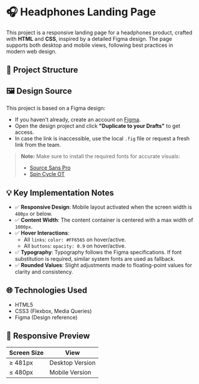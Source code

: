# 🎧 Headphones Landing Page

This project is a responsive landing page for a headphones product, crafted with **HTML** and **CSS**, inspired by a detailed Figma design. The page supports both desktop and mobile views, following best practices in modern web design.

## 📁 Project Structure


## 🖼️ Design Source

This project is based on a Figma design:

- If you haven't already, create an account on [Figma](https://www.figma.com/).
- Open the design project and click **"Duplicate to your Drafts"** to get access.
- In case the link is inaccessible, use the local `.fig` file or request a fresh link from the team.

> **Note:** Make sure to install the required fonts for accurate visuals:
>
> - [Source Sans Pro](https://fonts.google.com/specimen/Source+Sans+Pro)
> - [Spin Cycle OT](https://www.fonts.com/font/creative-ally/spin-cycle)

## 💡 Key Implementation Notes

- ✅ **Responsive Design**: Mobile layout activated when the screen width is `480px` or below.
- ✅ **Content Width**: The content container is centered with a max width of `1000px`.
- ✅ **Hover Interactions**:
  - All `links`: `color: #FF6565` on hover/active.
  - All `buttons`: `opacity: 0.9` on hover/active.
- ✅ **Typography**: Typography follows the Figma specifications. If font substitution is required, similar system fonts are used as fallback.
- ✅ **Rounded Values**: Slight adjustments made to floating-point values for clarity and consistency.

## 🌐 Technologies Used

- HTML5
- CSS3 (Flexbox, Media Queries)
- Figma (Design reference)

## 📱 Responsive Preview

| Screen Size         | View                  |
|---------------------|------------------------|
| ≥ 481px             | Desktop Version        |
| ≤ 480px             | Mobile Version         |

